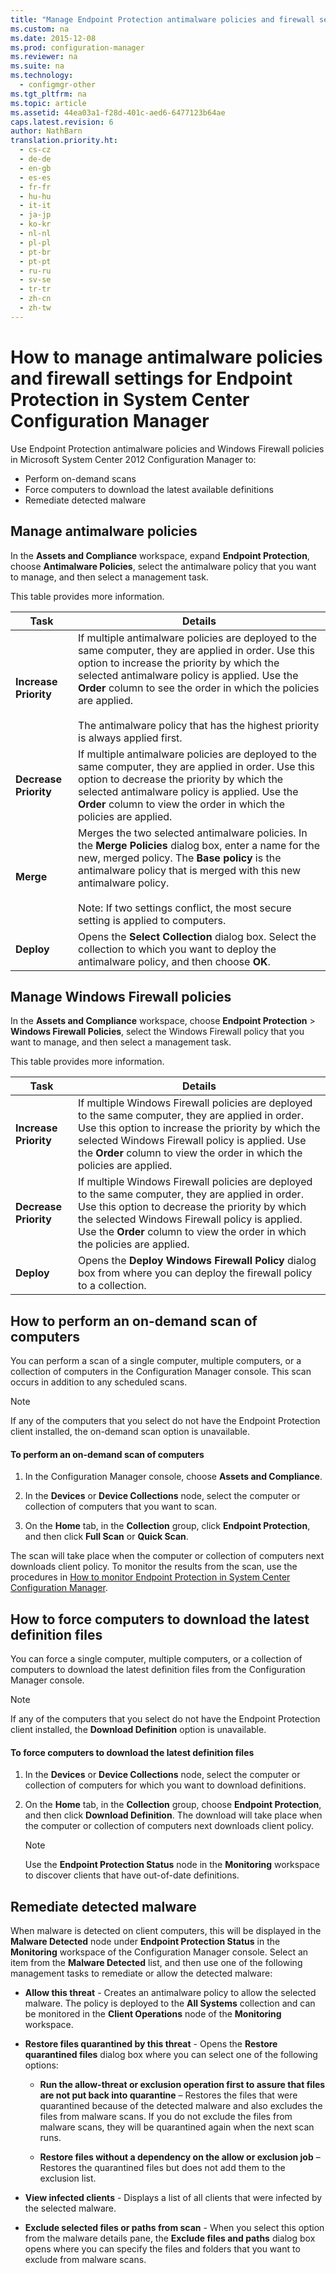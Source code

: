 ```yaml
---
title: "Manage Endpoint Protection antimalware policies and firewall settings | System Center Configuration Manager"
ms.custom: na
ms.date: 2015-12-08
ms.prod: configuration-manager
ms.reviewer: na
ms.suite: na
ms.technology:
  - configmgr-other
ms.tgt_pltfrm: na
ms.topic: article
ms.assetid: 44ea03a1-f28d-401c-aed6-6477123b64ae
caps.latest.revision: 6
author: NathBarn
translation.priority.ht:
  - cs-cz
  - de-de
  - en-gb
  - es-es
  - fr-fr
  - hu-hu
  - it-it
  - ja-jp
  - ko-kr
  - nl-nl
  - pl-pl
  - pt-br
  - pt-pt
  - ru-ru
  - sv-se
  - tr-tr
  - zh-cn
  - zh-tw
---
```

# How to manage antimalware policies and firewall settings for Endpoint Protection in System Center Configuration Manager
Use Endpoint Protection antimalware policies and Windows Firewall policies in Microsoft System Center 2012 Configuration Manager to:

- Perform on-demand scans
- Force computers to download the latest available definitions
- Remediate detected malware  

##  <a name="BKMK_1"></a> Manage antimalware policies  
 In the **Assets and Compliance** workspace, expand **Endpoint Protection**, choose **Antimalware Policies**, select the antimalware policy that you want to manage, and then select a management task.  

 This table provides more information.  

|Task|Details|  
|----------|-------------|  
|**Increase Priority**|If multiple antimalware policies are deployed to the same computer, they are applied in order. Use this option to increase the priority by which the selected antimalware policy is applied. Use the **Order** column to see the order in which the policies are applied.<br /><br /> The antimalware policy that has the highest priority is always applied first.|  
|**Decrease Priority**|If multiple antimalware policies are deployed to the same computer, they are applied in order. Use this option to decrease the priority by which the selected antimalware policy is applied. Use the **Order** column to view the order in which the policies are applied.|  
|**Merge**|Merges the two selected antimalware policies. In the **Merge Policies** dialog box, enter a name for the new, merged policy. The **Base policy** is the antimalware policy that is merged with this new antimalware policy.<br /><br /> Note: If two settings conflict, the most secure setting is applied to computers.|  
|**Deploy**|Opens the **Select Collection** dialog box. Select the collection to which you want to deploy the antimalware policy, and then choose **OK**.|  

##  <a name="BKMK_2"></a> Manage Windows Firewall policies  
 In the **Assets and Compliance** workspace, choose **Endpoint Protection** > **Windows Firewall Policies**, select the Windows Firewall policy that you want to manage, and then select a management task.  

 This table provides more information.  

|Task|Details|  
|----------|-------------|  
|**Increase Priority**|If multiple Windows Firewall policies are deployed to the same computer, they are applied in order. Use this option to increase the priority by which the selected Windows Firewall policy is applied. Use the **Order** column to view the order in which the policies are applied.|  
|**Decrease Priority**|If multiple Windows Firewall policies are deployed to the same computer, they are applied in order. Use this option to decrease the priority by which the selected Windows Firewall policy is applied. Use the **Order** column to view the order in which the policies are applied.|  
|**Deploy**|Opens the **Deploy Windows Firewall Policy** dialog box from where you can deploy the firewall policy to a collection.|  

##  <a name="BKMK_3"></a> How to perform an on-demand scan of computers  
 You can perform a scan of a single computer, multiple computers, or a collection of computers in the Configuration Manager console. This scan occurs in addition to any scheduled scans.

> [!NOTE]  
>  If any of the computers that you select do not have the Endpoint Protection client installed, the on-demand scan option is unavailable.  

#### To perform an on-demand scan of computers  

1.  In the Configuration Manager console, choose **Assets and Compliance**.  

2.  In the **Devices** or **Device Collections** node, select the computer or collection of computers that you want to scan.  

3.  On the **Home** tab, in the **Collection** group, click **Endpoint Protection**, and then click **Full Scan** or **Quick Scan**.  

 The scan will take place when the computer or collection of computers next downloads client policy. To monitor the results from the scan, use the procedures in [How to monitor Endpoint Protection in System Center Configuration Manager](../../protect/deploy-use/monitor-endpoint-protection.md).  

##  <a name="BKMK_4"></a> How to force computers to download the latest definition files  
 You can force a single computer, multiple computers, or a collection of computers to download the latest definition files from the Configuration Manager console.  

> [!NOTE]  
>  If any of the computers that you select do not have the Endpoint Protection client installed, the **Download Definition** option is unavailable.  

#### To force computers to download the latest definition files  

1.  In the **Devices** or **Device Collections** node, select the computer or collection of computers for which you want to download definitions.  

2.  On the **Home** tab, in the **Collection** group, choose **Endpoint Protection**, and then click **Download Definition**. The  download will take place when the computer or collection of computers next downloads client policy.  

    > [!NOTE]  
    >  Use the **Endpoint Protection Status** node in the **Monitoring** workspace to discover clients that have out-of-date definitions.  

## Remediate detected malware  
 When malware is detected on client computers, this will be displayed in the **Malware Detected** node under **Endpoint Protection Status** in the **Monitoring** workspace of the Configuration Manager console. Select an item from the **Malware Detected** list, and then use one of the following management tasks to remediate or allow the detected malware:  

-   **Allow this threat** - Creates an antimalware policy to allow the selected malware. The policy is deployed to the **All Systems** collection and can be monitored in the **Client Operations** node of the **Monitoring** workspace.  

-   **Restore files quarantined by this threat** - Opens the **Restore quarantined files** dialog box where you can select one of the following options:  

    -   **Run the allow-threat or exclusion operation first to assure that files are not put back into quarantine** – Restores the files that were quarantined because of the detected malware and also excludes the files from malware scans. If you do not exclude the files from malware scans, they will be quarantined again when the next scan runs.  

    -   **Restore files without a dependency on the allow or exclusion job** – Restores the quarantined files but does not add them to the exclusion list.  

-   **View infected clients** - Displays a list of all clients that were infected by the selected malware.  

-   **Exclude selected files or paths from scan** - When you select this option from the malware details pane, the **Exclude files and paths** dialog box opens where you can specify the files and folders that you want to exclude from malware scans.
